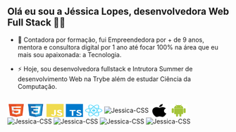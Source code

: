 ## Olá eu sou a Jéssica Lopes, desenvolvedora Web Full Stack 👩‍💻

- 🌱 Contadora por formação, fui Empreendedora por + de 9 anos, mentora e consultora digital por 1 ano até focar 100% na área que eu mais sou apaixonada: a Tecnologia.

- ⚡ Hoje, sou desenvolvedora fullstack e Intrutora Summer de desenvolvimento Web na Trybe além de estudar Ciência da Computação.

<div style="display: inline_block"><br>
  <img align="center" alt="Jessica-HTML" height="30" width="40" src="https://raw.githubusercontent.com/devicons/devicon/master/icons/html5/html5-original.svg">
  <img align="center" alt="Jessica-CSS" height="30" width="40" src="https://raw.githubusercontent.com/devicons/devicon/master/icons/css3/css3-original.svg">
  <img align="center" alt="Jessica-Js" height="30" width="40" src="https://raw.githubusercontent.com/devicons/devicon/master/icons/javascript/javascript-plain.svg">
  <img align="center" alt="Jessica-Ts" height="30" width="40" src="https://raw.githubusercontent.com/devicons/devicon/master/icons/typescript/typescript-plain.svg">
  <img align="center" alt="Jessica-React" height="30" width="40" src="https://raw.githubusercontent.com/devicons/devicon/master/icons/react/react-original.svg">
  <img align="center" alt="Jessica-CSS" height="30" width="40"
src="//cdn.jsdelivr.net/gh/devicons/devicon/icons/redux/redux-original.svg">
  <img align="center" alt="Jessica-Apple" height="30" width="40" src="https://raw.githubusercontent.com/devicons/devicon/master/icons/apple/apple-original.svg">
  <img align="center" alt="Jessica-Android" height="30" width="40" src="https://raw.githubusercontent.com/devicons/devicon/master/icons/android/android-plain.svg">
  <img align="center" alt="Jessica-CSS" height="30" width="40"
src="//cdn.jsdelivr.net/gh/devicons/devicon/icons/docker/docker-plain.svg">
    <img align="center" alt="Jessica-CSS" height="30" width="40"
src="//cdn.jsdelivr.net/gh/devicons/devicon/icons/mysql/mysql-original-wordmark.svg">
    <img align="center" alt="Jessica-CSS" height="30" width="40"
src="//cdn.jsdelivr.net/gh/devicons/devicon/icons/nodejs/nodejs-original-wordmark.svg">
    <img align="center" alt="Jessica-CSS" height="30" width="40"
src="//cdn.jsdelivr.net/gh/devicons/devicon/icons/jest/jest-plain.svg">
</div>





